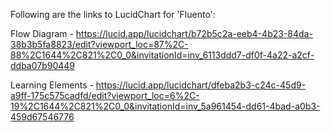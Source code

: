 Following are the links to LucidChart for 'Fluento':

Flow Diagram - https://lucid.app/lucidchart/b72b5c2a-eeb4-4b23-84da-38b3b5fa8823/edit?viewport_loc=87%2C-88%2C1644%2C821%2C0_0&invitationId=inv_6113ddd7-df0f-4a22-a2cf-ddba07b90449

Learning Elements - https://lucid.app/lucidchart/dfeba2b3-c24c-45d9-a9ff-175c575cadfd/edit?viewport_loc=6%2C-19%2C1644%2C821%2C0_0&invitationId=inv_5a961454-dd61-4bad-a0b3-459d67546776
